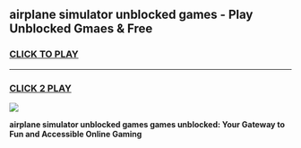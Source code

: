 
## airplane simulator unblocked games - Play Unblocked Gmaes & Free
<h3>
<a href="https://news.freeplayer.one?title=airplane_simulator_unblocked_games&ref=23F">CLICK TO PLAY</a></h3>
<hr>

<h3>
<a href="https://news.freeplayer.one?title=airplane_simulator_unblocked_games&ref=23F">CLICK 2 PLAY</a>
  
</h3>

<a href="https://news.freeplayer.one?title=airplane_simulator_unblocked_games&ref=23F/"><img src="https://clearcache.store/games.png"></a>


**airplane simulator unblocked games games unblocked: Your Gateway to Fun and Accessible Online Gaming**
